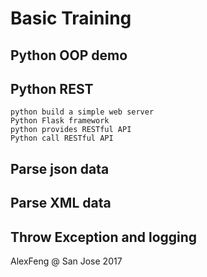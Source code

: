 # Basic Training 

## Python OOP demo

## Python REST
    python build a simple web server
    Python Flask framework
    python provides RESTful API
    Python call RESTful API
    
## Parse json data
## Parse XML data
## Throw Exception and logging
AlexFeng @ San Jose 2017
